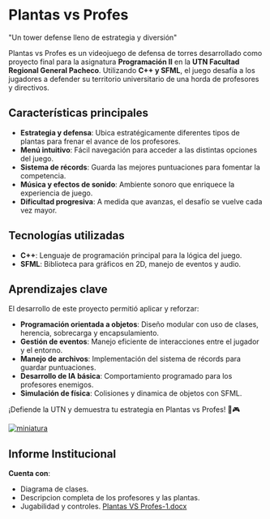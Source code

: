 # Plantas vs Profes

"Un tower defense lleno de estrategia y diversión"

Plantas vs Profes es un videojuego de defensa de torres desarrollado como proyecto final para la asignatura **Programación II** en la **UTN Facultad Regional General Pacheco**. Utilizando **C++ y SFML**, el juego desafía a los jugadores a defender su territorio universitario de una horda de profesores y directivos.

## Características principales

- **Estrategia y defensa**: Ubica estratégicamente diferentes tipos de plantas para frenar el avance de los profesores.
- **Menú intuitivo**: Fácil navegación para acceder a las distintas opciones del juego.
- **Sistema de récords**: Guarda las mejores puntuaciones para fomentar la competencia.
- **Música y efectos de sonido**: Ambiente sonoro que enriquece la experiencia de juego.
- **Dificultad progresiva**: A medida que avanzas, el desafío se vuelve cada vez mayor.

## Tecnologías utilizadas

- **C++**: Lenguaje de programación principal para la lógica del juego.
- **SFML**: Biblioteca para gráficos en 2D, manejo de eventos y audio.

## Aprendizajes clave

El desarrollo de este proyecto permitió aplicar y reforzar:

- **Programación orientada a objetos**: Diseño modular con uso de clases, herencia, sobrecarga y encapsulamiento.
- **Gestión de eventos**: Manejo eficiente de interacciones entre el jugador y el entorno.
- **Manejo de archivos**: Implementación del sistema de récords para guardar puntuaciones.
- **Desarrollo de IA básica**: Comportamiento programado para los profesores enemigos.
- **Simulación de física**: Colisiones y dinamica de objetos con SFML.

¡Defiende la UTN y demuestra tu estrategia en Plantas vs Profes! 🌱🎮

[![miniatura](https://github.com/user-attachments/assets/b4627be5-887d-4598-9412-ed65298dcb95)](https://youtu.be/9dzpA_pu9q4)

## Informe Institucional
  **Cuenta con**:
  - Diagrama de clases.
  - Descripcion completa de los profesores y las plantas.
  - Jugabilidad y controles.
[Plantas VS Profes-1.docx](https://github.com/user-attachments/files/18610016/Plantas.VS.Profes-1.docx)
